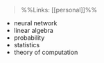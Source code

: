 >%%Links: [[personal]]%%

- neural network
- linear algebra
- probability
- statistics
- theory of computation